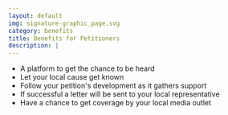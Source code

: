 ```yaml
---
layout: default
img: signature-graphic_page.svg
category: benefits
title: Benefits for Petitioners
description: |
---
```

- A platform to get the chance to be heard
- Let your local cause get known
- Follow your petition's development as it gathers support
- If successful a letter will be sent to your local representative
- Have a chance to get coverage by your local media outlet
